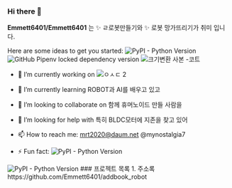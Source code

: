 ### Hi there 👋

**Emmett6401/Emmett6401** 는  ✨ ㄹ로봇만들기와  ✨ 로봇 망가뜨리기가 취미 입니다. 

Here are some ideas to get you started:
![PyPI - Python Version](https://img.shields.io/pypi/pyversions/:packageName)
![GitHub Pipenv locked dependency version](https://img.shields.io/github/pipenv/locked/dependency-version/:user/:repo/:packageName)
![크기변환 사본 -코트](https://github.com/Emmett6401/addbook_robot/assets/46923369/b59685dc-332b-4a65-82c4-a885e756de7e)

- 🔭 I’m currently working on ![ㅇㅅㄷ 2](https://github.com/Emmett6401/addbook_robot/assets/46923369/260ff763-2337-4bce-bdc5-f09f19330c83)

- 🌱 I’m currently learning ROBOT과 AI를 배우고 있고 
- 👯 I’m looking to collaborate on 함께 휴머노이드 만들 사람을 
- 🤔 I’m looking for help with 특히 BLDC모터에 지존을 찾고 있어 
- 📫 How to reach me: mrt2020@daum.net @mynostalgia7 
- ⚡ Fun fact: 
![PyPI - Python Version](https://img.shields.io/pypi/pyversions/:packageName)
<img alt="PyPI - Python Version" src="https://img.shields.io/pypi/pyversions/:packageName">
### 프로젝트 목록
1. 주소록 https://github.com/Emmett6401/addbook_robot

